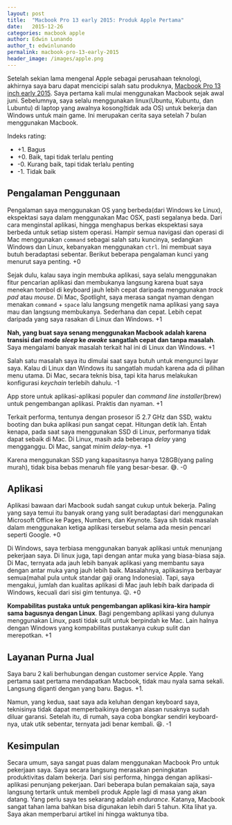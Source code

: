 ```yaml
---
layout: post
title:  "Macbook Pro 13 early 2015: Produk Apple Pertama"
date:   2015-12-26
categories: macbook apple
author: Edwin Lunando
author_t: edwinlunando
permalink: macbook-pro-13-early-2015
header_image: /images/apple.png
---
```


Setelah sekian lama mengenal Apple sebagai perusahaan teknologi, akhirnya saya baru dapat mencicipi salah satu produknya, [Macbook Pro 13 inch early 2015][0]. Saya pertama kali mulai menggunakan Macbook sejak awal juni. Sebelumnya, saya selalu menggunakan linux(Ubuntu, Kubuntu, dan Lubuntu) di laptop yang awalnya kosong(tidak ada OS) untuk bekerja dan Windows untuk main game. Ini merupakan cerita saya setelah 7 bulan menggunakan Macbook.

Indeks rating:

- +1. Bagus
- +0. Baik, tapi tidak terlalu penting
- -0. Kurang baik, tapi tidak terlalu penting
- -1. Tidak baik

## Pengalaman Penggunaan

Pengalaman saya menggunakan OS yang berbeda(dari Windows ke Linux), ekspektasi saya dalam menggunakan Mac OSX, pasti segalanya beda. Dari cara menginstal aplikasi, hingga menghapus berkas ekspektasi saya berbeda untuk setiap sistem operasi. Hampir semua navigasi dan operasi di Mac menggunakan `command` sebagai salah satu kuncinya, sedangkan Windows dan Linux, kebanyakan menggunakan `ctrl`. Ini membuat saya butuh beradaptasi sebentar. Berikut beberapa pengalaman kunci yang menurut saya penting. +0

Sejak dulu, kalau saya ingin membuka aplikasi, saya selalu menggunakan fitur pencarian aplikasi dan membukanya langsung karena buat saya menekan tombol di keyboard jauh lebih cepat daripada menggunakan *track pad* atau *mouse*. Di Mac, Spotlight, saya merasa sangat nyaman dengan menakan `command` + `space` lalu langsung mengetik nama aplikasi yang saya mau dan langsung membukanya. Sederhana dan cepat. Lebih cepat daripada yang saya rasakan di Linux dan Windows. +1

**Nah, yang buat saya senang menggunakan Macbook adalah karena transisi dari mode *sleep* ke *awake* sangatlah cepat dan tanpa masalah**. Saya mengalami banyak masalah terkait hal ini di Linux dan Windows. +1

Salah satu masalah saya itu dimulai saat saya butuh untuk mengunci layar saya. Kalau di Linux dan Windows itu sangatlah mudah karena ada di pilihan menu utama. Di Mac, secara teknis bisa, tapi kita harus melakukan konfigurasi *keychain* terlebih dahulu. -1

App store untuk aplikasi-aplikasi populer dan *command line installer*(brew) untuk pengembangan aplikasi. Praktis dan nyaman. +1

Terkait performa, tentunya dengan prosesor i5 2.7 GHz dan SSD, waktu booting dan buka aplikasi pun sangat cepat. Hitungan detik lah. Entah kenapa, pada saat saya menggunakan SSD di Linux, performanya tidak dapat sebaik di Mac. Di Linux, masih ada beberapa *delay* yang mengganggu. Di Mac, sangat minim *delay*-nya. +1

Karena menggunakan SSD yang kapasitasnya hanya 128GB(yang paling murah), tidak bisa bebas menaruh file yang besar-besar. :sweat_smile:. -0

## Aplikasi

Aplikasi bawaan dari Macbook sudah sangat cukup untuk bekerja. Paling yang saya temui itu banyak orang yang sulit beradaptasi dari menggunakan Microsoft Office ke Pages, Numbers, dan Keynote. Saya sih tidak masalah dalam menggunakan ketiga aplikasi tersebut selama ada mesin pencari seperti Google. +0

Di Windows, saya terbiasa menggunakan banyak aplikasi untuk menunjang pekerjaan saya. Di linux juga, tapi dengan antar muka yang biasa-biasa saja. Di Mac, ternyata ada jauh lebih banyak aplikasi yang membantu saya dengan antar muka yang jauh lebih baik. Masalahnya, aplikasinya berbayar semua(mahal pula untuk standar gaji orang Indonesia). Tapi, saya mengakui, jumlah dan kualitas aplikasi di Mac jauh lebih baik daripada di Windows, kecuali dari sisi gim tentunya. :stuck_out_tongue:. +0

**Kompabilitas pustaka untuk pengembangan aplikasi kira-kira hampir sama bagusnya dengan Linux**. Bagi pengembang aplikasi yang dulunya menggunakan Linux, pasti tidak sulit untuk berpindah ke Mac. Lain halnya dengan Windows yang kompabilitas pustakanya cukup sulit dan merepotkan. +1

## Layanan Purna Jual

Saya baru 2 kali berhubungan dengan customer service Apple. Yang pertama saat pertama mendapatkan Macbook, tidak mau nyala sama sekali. Langsung diganti dengan yang baru. Bagus. +1.

Namun, yang kedua, saat saya ada keluhan dengan keyboard saya, teknisinya tidak dapat memperbaikinya dengan alasan rusaknya sudah diluar garansi. Setelah itu, di rumah, saya coba bongkar sendiri keyboard-nya, utak utik sebentar, ternyata jadi benar kembali. :satisfied:. -1

## Kesimpulan

Secara umum, saya sangat puas dalam menggunakan Macbook Pro untuk pekerjaan saya. Saya secara langsung merasakan peningkatan produktivitas dalam bekerja. Dari sisi performa, hingga dengan aplikasi-aplikasi penunjang pekerjaan. Dari beberapa bulan pemakaian saja, saya langsung tertarik untuk membeli produk Apple lagi di masa yang akan datang. Yang perlu saya tes sekarang adalah *endurance*. Katanya, Macbook sangat tahan lama bahkan bisa digunakan lebih dari 5 tahun. Kita lihat ya. Saya akan memperbarui artikel ini hingga waktunya tiba.


[0]:    https://support.apple.com/kb/sp715?locale=en_US

